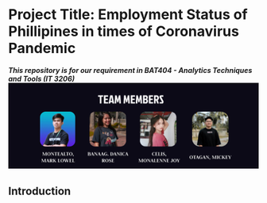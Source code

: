 # Project Title: Employment Status of Phillipines in times of Coronavirus Pandemic
***This repository is for our requirement in BAT404 - Analytics Techniques and Tools (IT 3206)***
![Team Members](images/team_members.png)

## Introduction
